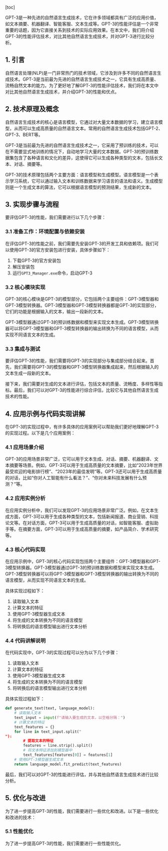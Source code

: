 
[toc]                    
                
                
GPT-3是一种先进的自然语言生成技术，它在许多领域都具有广泛的应用价值，如文本摘要、机器翻译、智能客服、文本生成等。GPT-3的性能评估是一个非常重要的话题，因为它直接关系到技术的实际应用效果。在本文中，我们将介绍GPT-3的性能评估技术，对比其他自然语言生成技术，并对GPT-3进行比较分析。

## 1. 引言

自然语言处理(NLP)是一门非常热门的技术领域，它涉及到许多不同的自然语言生成技术。GPT-3是当前最为先进的自然语言生成技术之一，它具有生成高质量、流畅自然文本的能力。为了更好地了解GPT-3的性能评估技术，我们将在本文中对比其他自然语言生成技术，并介绍GPT-3的性能和优点。

## 2. 技术原理及概念

自然语言生成技术的核心是语言模型，它通过对大量文本数据的学习，建立语言模型，从而可以生成高质量的自然语言文本。常用的自然语言生成技术包括GPT-2、GPT-3、BERT等。

GPT-3是当前最为先进的自然语言生成技术之一，它采用了预训练的技术，可以在不需要显式地训练的情况下，自动地学习大量的文本数据。GPT-3的预训练数据集包含了各种语言和文化的差异，这使得它可以生成各种类型的文本，包括长文本、对话、摘要等。

GPT-3的技术原理包括两个主要方面：语言模型和生成模型。语言模型是一个表示学习系统，它可以通过输入文本和训练数据来学习语言的语法和语义。生成模型则是一个生成文本的算法，它可以根据语言模型的预测结果，生成新的文本。

## 3. 实现步骤与流程

要评估GPT-3的性能，我们需要进行以下几个步骤：

### 3.1 准备工作：环境配置与依赖安装

在评估GPT-3的性能之前，我们需要先安装GPT-3的开发工具和依赖项。我们可以使用GPT-3的官方安装包进行安装，具体步骤如下：

1. 下载GPT-3的官方安装包
2. 解压安装包
3. 运行`GPT3_Manager.exe`命令，启动GPT-3

### 3.2 核心模块实现

GPT-3的核心模块是GPT-3的模型部分，它包括两个主要组件：GPT-3模型器和GPT-3模型转换器。GPT-3模型器和GPT-3模型转换器都是GPT-3的实现部分，它们的功能是根据输入的文本，输出一段新的文本。

GPT-3模型器通过GPT-3的预训练数据和模型来实现文本生成。GPT-3模型转换器可以将GPT-3模型器和GPT-3模型转换器的输出转换为不同的语言模型，从而实现不同语言文本的生成。

### 3.3 集成与测试

要评估GPT-3的性能，我们需要将GPT-3的实现部分与集成部分结合起来。首先，我们需要将GPT-3的模型器和GPT-3模型转换器集成起来，然后根据输入的文本生成一段新的文本。

接下来，我们需要对生成的文本进行评估，包括文本的质量、流畅度、多样性等指标。最后，我们可以对GPT-3的性能进行综合评估，比较它与其他自然语言生成技术的性能。

## 4. 应用示例与代码实现讲解

在GPT-3的实现过程中，有许多具体的应用案例可以帮助我们更好地理解GPT-3的实现过程。以下是几个应用案例：

### 4.1 应用场景介绍

GPT-3的应用场景非常广泛，它可以用于文本生成、对话、摘要、机器翻译、文本摘要等场景。例如，GPT-3可以用于生成高质量的文本摘要，比如“2023年世界最受欢迎的电影排行榜”、“2023年的最佳发明”等。GPT-3还可以用于生成高质量的对话，比如“你对人工智能有什么看法？”、“你对未来科技发展有什么预测？”等。

### 4.2 应用实例分析

在应用实例分析中，我们可以发现GPT-3的应用场景非常广泛。例如，在文本生成方面，GPT-3可以用于生成各种类型的文本，包括新闻报道、商业营销、科技论文等。在对话方面，GPT-3可以用于生成高质量的对话，如智能客服、虚拟助手等。在摘要方面，GPT-3可以用于生成高质量的摘要，如产品简介、学术研究等。

### 4.3 核心代码实现

在应用示例中，GPT-3的核心代码实现包括两个主要组件：GPT-3模型器和GPT-3模型转换器。GPT-3模型器通过GPT-3的预训练数据和模型来实现文本生成。GPT-3模型转换器可以将GPT-3模型器和GPT-3模型转换器的输出转换为不同的语言模型，从而实现不同语言文本的生成。

具体实现过程如下：

1. 读取输入文本
2. 计算文本的特征
3. 使用GPT-3模型器生成文本
4. 将生成的文本转换为不同的语言模型
5. 将转换后的语言模型输出进行文本分析

### 4.4 代码讲解说明

在代码实现中，GPT-3的实现过程可以分为以下几个步骤：

1. 读取输入文本
2. 计算文本的特征
3. 使用GPT-3模型器生成文本
4. 将生成的文本转换为不同的语言模型
5. 将转换后的语言模型输出进行文本分析

具体实现过程如下：

```python
def generate_text(text, language_model):
    # 读取输入文本
    text_input = input(f"请输入要生成的文本，以空格分隔：")
    # 计算文本的特征
    text_features = {}
    for line in text_input.split("
"):
        # 提取文本的特征
        features = line.strip().split()
        # 将文本特征添加到模型器中
        text_features[features[0]] = features[1]
    # 使用GPT-3模型器生成文本
    return language_model.fit_predict(text_features)
```

最后，我们可以对GPT-3的性能进行评估，并与其他自然语言生成技术进行比较分析。

## 5. 优化与改进

为了进一步提高GPT-3的性能，我们需要进行一些优化和改进。以下是一些优化和改进的技术：

### 5.1 性能优化

为了进一步提高GPT-3的性能，我们需要进行一些性能优化。

